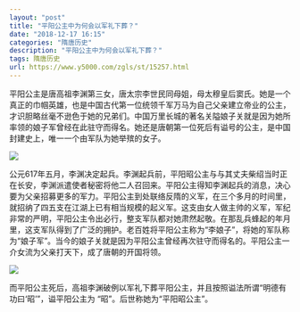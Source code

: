 ```yaml
---
layout: "post"
title: "平阳公主中为何会以军礼下葬？"
date: "2018-12-17 16:15"
categories: "隋唐历史"
description: "平阳公主中为何会以军礼下葬？"
tags: 隋唐历史
url: https://www.y5000.com/zgls/st/15257.html
---
```






平阳公主是唐高祖李渊第三女，唐太宗李世民同母姐，母太穆皇后窦氏。她是一个真正的巾帼英雄，也是中国古代第一位统领千军万马为自己父亲建立帝业的公主，才识胆略丝毫不逊色于她的兄弟们。中国万里长城的著名关隘娘子关就是因为她所率领的娘子军曾经在此驻守而得名。她还是唐朝第一位死后有谥号的公主，是中国封建史上，唯一一个由军队为她举殡的女子。

![](https://img.y5000.com/uploads/allimg/170227/1FF03J8-0.jpg)

公元617年五月，李渊决定起兵。李渊起兵前，平阳昭公主与与其丈夫柴绍当时正在长安，李渊派遣使者秘密将他二人召回来。平阳公主得知李渊起兵的消息，决心要为父亲招募更多的军力。平阳公主到处联络反隋的义军，在三个多月的时间里，就招纳了四五支在江湖上已有相当规模的起义军。这支由女人做主帅的义军，军纪非常的严明，平阳公主令出必行，整支军队都对她肃然起敬。在那乱兵蜂起的年月里，这支军队得到了广泛的拥护。老百姓将平阳公主称为“李娘子”，将她的军队称为“娘子军”。当今的娘子关就是因为平阳公主曾经再次驻守而得名的。平阳公主一介女流为父亲打天下，成了唐朝的开国将领。

![](https://img.y5000.com/uploads/allimg/170227/1FF06315-1.jpg)

而平阳公主死后，高祖李渊破例以军礼下葬平阳公主，并且按照谥法所谓“明德有功曰‘昭’”，谥平阳公主为 “昭”。后世称她为“平阳昭公主”。
